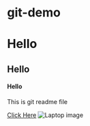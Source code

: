 # git-demo

# Hello

## Hello

#### Hello

This is git readme file

[Click Here](https://www.google.com/search?q=laptop)
![Laptop image](https://picsum.photos/300)

